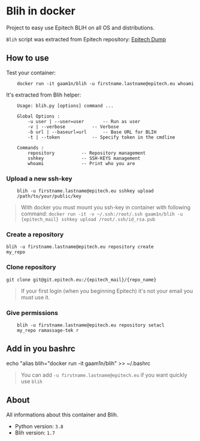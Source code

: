 # Blih in docker

Project to easy use Epitech BLIH on all OS and distributions.

`Blih` script was extracted from Epitech repository: [Epitech Dump](https://github.com/Epitech/dump)

## How to use

Test your container:
```shell
    docker run -it gaam1n/blih -u firstname.lastname@epitech.eu whoami
```

It's extracted from Blih helper:
```shell
    Usage: blih.py [options] command ...

    Global Options :
    	-u user | --user=user		-- Run as user
    	-v | --verbose			-- Verbose
    	-b url | --baseurl=url		-- Base URL for BLIH
    	-t | --token			-- Specify token in the cmdline

    Commands :
    	repository			-- Repository management
    	sshkey				-- SSH-KEYS management
    	whoami				-- Print who you are
```

### Upload a new ssh-key

```shell
    blih -u firstname.lastname@epitech.eu sshkey upload
    /path/to/your/public/key
```

> With docker you must mount you ssh-key in container with following command: ```docker run -it -v ~/.ssh:/root/.ssh gaam1n/blih -u {epitech_mail} sshkey upload /root/.ssh/id_rsa.pub```

### Create a repository

```shell
blih -u firstname.lastname@epitech.eu repository create
my_repo
```

### Clone repository

```shell
git clone git@git.epitech.eu:/{epitech_mail}/{repo_name}
```

> If your first login (when you beginning Epitech) it's not your email you must use it.

### Give permissions

```shell
    blih -u firstname.lastname@epitech.eu repository setacl
    my_repo ramassage-tek r
```

## Add in you bashrc

echo "alias blih="docker run -it gaam1n/blih" >> ~/.bashrc

> You can add `-u firstname.lastname@epitech.eu` if you want quickly use `blih`

## About

All informations about this container and Blih.

- Python version: `3.8`
- Blih version: `1.7`
